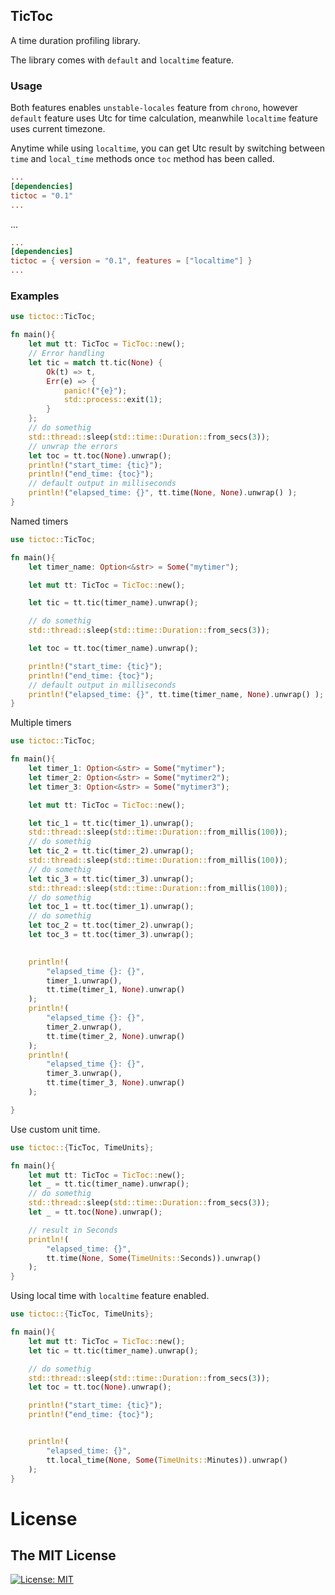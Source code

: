 ## TicToc

A time duration profiling library.

The library comes with `default` and `localtime` feature.

### Usage

Both features enables `unstable-locales` feature from `chrono`, however `default` feature uses Utc for time calculation,
meanwhile `localtime` feature uses current timezone.

Anytime while using `localtime`, you can get Utc result by switching
between `time` and `local_time` methods once `toc` method has been called.

```TOML
...
[dependencies]
tictoc = "0.1"
...
```

...

```TOML
...
[dependencies]
tictoc = { version = "0.1", features = ["localtime"] }
...
```

### Examples



```rust
use tictoc::TicToc;

fn main(){
    let mut tt: TicToc = TicToc::new();
    // Error handling
    let tic = match tt.tic(None) {
        Ok(t) => t,
        Err(e) => {
            panic!("{e}");
            std::process::exit(1);
        }
    };
    // do somethig
    std::thread::sleep(std::time::Duration::from_secs(3));
    // unwrap the errors
    let toc = tt.toc(None).unwrap();
    println!("start_time: {tic}");
    println!("end_time: {toc}");
    // default output in milliseconds
    println!("elapsed_time: {}", tt.time(None, None).unwrap() );
}

```

Named timers

```rust
use tictoc::TicToc;

fn main(){
    let timer_name: Option<&str> = Some("mytimer");

    let mut tt: TicToc = TicToc::new();

    let tic = tt.tic(timer_name).unwrap();

    // do somethig
    std::thread::sleep(std::time::Duration::from_secs(3));

    let toc = tt.toc(timer_name).unwrap();

    println!("start_time: {tic}");
    println!("end_time: {toc}");
    // default output in milliseconds
    println!("elapsed_time: {}", tt.time(timer_name, None).unwrap() );
}

```

Multiple timers

```rust
use tictoc::TicToc;

fn main(){
    let timer_1: Option<&str> = Some("mytimer");
    let timer_2: Option<&str> = Some("mytimer2");
    let timer_3: Option<&str> = Some("mytimer3");

    let mut tt: TicToc = TicToc::new();

    let tic_1 = tt.tic(timer_1).unwrap();
    std::thread::sleep(std::time::Duration::from_millis(100));
    // do somethig
    let tic_2 = tt.tic(timer_2).unwrap();
    std::thread::sleep(std::time::Duration::from_millis(100));
    // do somethig
    let tic_3 = tt.tic(timer_3).unwrap();
    std::thread::sleep(std::time::Duration::from_millis(100));
    // do somethig
    let toc_1 = tt.toc(timer_1).unwrap();
    // do somethig
    let toc_2 = tt.toc(timer_2).unwrap();
    let toc_3 = tt.toc(timer_3).unwrap();

    
    println!(
        "elapsed_time {}: {}",
        timer_1.unwrap(),
        tt.time(timer_1, None).unwrap()
    );
    println!(
        "elapsed_time {}: {}",
        timer_2.unwrap(),
        tt.time(timer_2, None).unwrap()
    );
    println!(
        "elapsed_time {}: {}",
        timer_3.unwrap(),
        tt.time(timer_3, None).unwrap()
    );

}

```

Use custom unit time.

```rust
use tictoc::{TicToc, TimeUnits};

fn main(){
    let mut tt: TicToc = TicToc::new();
    let _ = tt.tic(timer_name).unwrap();
    // do somethig
    std::thread::sleep(std::time::Duration::from_secs(3));
    let _ = tt.toc(None).unwrap();

    // result in Seconds
    println!(
        "elapsed_time: {}",
        tt.time(None, Some(TimeUnits::Seconds)).unwrap()
    );
}

```

Using local time with `localtime` feature enabled.

```rust
use tictoc::{TicToc, TimeUnits};

fn main(){
    let mut tt: TicToc = TicToc::new();
    let tic = tt.tic(timer_name).unwrap();

    // do somethig
    std::thread::sleep(std::time::Duration::from_secs(3));
    let toc = tt.toc(None).unwrap();

    println!("start_time: {tic}");
    println!("end_time: {toc}");


    println!(
        "elapsed_time: {}",
        tt.local_time(None, Some(TimeUnits::Minutes)).unwrap()
    );
}

```

# License
## The MIT License
[![License: MIT](https://img.shields.io/badge/License-MIT-yellow.svg)](https://opensource.org/licenses/MIT)